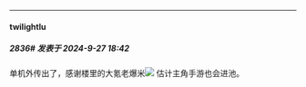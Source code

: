 ﻿
*****

####  twilightlu  
##### 2836#       发表于 2024-9-27 18:42

单机外传出了，感谢楼里的大氪老爆米<img src="https://static.saraba1st.com/image/smiley/face2017/009.gif" referrerpolicy="no-referrer"> 估计主角手游也会进池。

